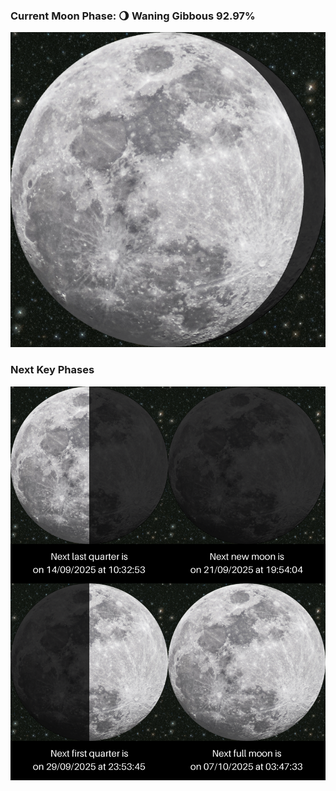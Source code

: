 ### Current Moon Phase: 🌖 Waning Gibbous 92.97%
![Moon Phase](moonphase.png)
### Next Key Phases
![Gallery](gallery.png)